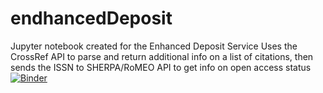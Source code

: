 # endhancedDeposit
Jupyter notebook created for the Enhanced Deposit Service
Uses the CrossRef API to parse and return additional info on a list of citations, then sends the ISSN to SHERPA/RoMEO API to get info on open access status
[![Binder](https://mybinder.org/badge_logo.svg)](https://mybinder.org/v2/gh/mutanthumb/endhancedDeposit/master)
